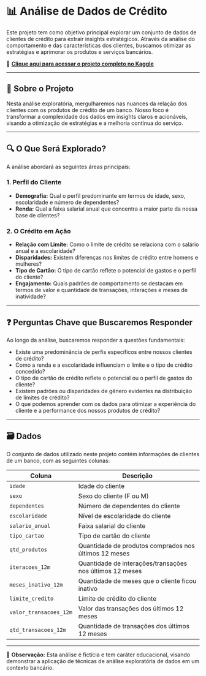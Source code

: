 # 📊 Análise de Dados de Crédito

Este projeto tem como objetivo principal explorar um conjunto de dados de clientes de crédito para extrair insights estratégicos. Através da análise do comportamento e das características dos clientes, buscamos otimizar as estratégias e aprimorar os produtos e serviços bancários.

🔗 **[Clique aqui para acessar o projeto completo no Kaggle](https://www.kaggle.com/code/calebedeoliveira/analise-de-credito-eda)**

---

## 📌 Sobre o Projeto

Nesta análise exploratória, mergulharemos nas nuances da relação dos clientes com os produtos de crédito de um banco. Nosso foco é transformar a complexidade dos dados em insights claros e acionáveis, visando a otimização de estratégias e a melhoria contínua do serviço.

---

## 🔍 O Que Será Explorado?

A análise abordará as seguintes áreas principais:

### 1. Perfil do Cliente

- **Demografia:** Qual o perfil predominante em termos de idade, sexo, escolaridade e número de dependentes?
- **Renda:** Qual a faixa salarial anual que concentra a maior parte da nossa base de clientes?

### 2. O Crédito em Ação

- **Relação com Limite:** Como o limite de crédito se relaciona com o salário anual e a escolaridade?
- **Disparidades:** Existem diferenças nos limites de crédito entre homens e mulheres?
- **Tipo de Cartão:** O tipo de cartão reflete o potencial de gastos e o perfil do cliente?
- **Engajamento:** Quais padrões de comportamento se destacam em termos de valor e quantidade de transações, interações e meses de inatividade?

---

## ❓ Perguntas Chave que Buscaremos Responder

Ao longo da análise, buscaremos responder a questões fundamentais:

- Existe uma predominância de perfis específicos entre nossos clientes de crédito?
- Como a renda e a escolaridade influenciam o limite e o tipo de crédito concedido?
- O tipo de cartão de crédito reflete o potencial ou o perfil de gastos do cliente?
- Existem padrões ou disparidades de gênero evidentes na distribuição de limites de crédito?
- O que podemos aprender com os dados para otimizar a experiência do cliente e a performance dos nossos produtos de crédito?

---

## 🗃️ Dados

O conjunto de dados utilizado neste projeto contém informações de clientes de um banco, com as seguintes colunas:

| Coluna                  | Descrição                                                     |
|-------------------------|---------------------------------------------------------------|
| `idade`                | Idade do cliente                                              |
| `sexo`                 | Sexo do cliente (F ou M)                                      |
| `dependentes`          | Número de dependentes do cliente                              |
| `escolaridade`         | Nível de escolaridade do cliente                              |
| `salario_anual`        | Faixa salarial do cliente                                     |
| `tipo_cartao`          | Tipo de cartão do cliente                                     |
| `qtd_produtos`         | Quantidade de produtos comprados nos últimos 12 meses         |
| `iteracoes_12m`        | Quantidade de interações/transações nos últimos 12 meses      |
| `meses_inativo_12m`    | Quantidade de meses que o cliente ficou inativo               |
| `limite_credito`       | Limite de crédito do cliente                                  |
| `valor_transacoes_12m` | Valor das transações dos últimos 12 meses                     |
| `qtd_transacoes_12m`   | Quantidade de transações dos últimos 12 meses                 |

---

📌 **Observação:** Esta análise é fictícia e tem caráter educacional, visando demonstrar a aplicação de técnicas de análise exploratória de dados em um contexto bancário.

